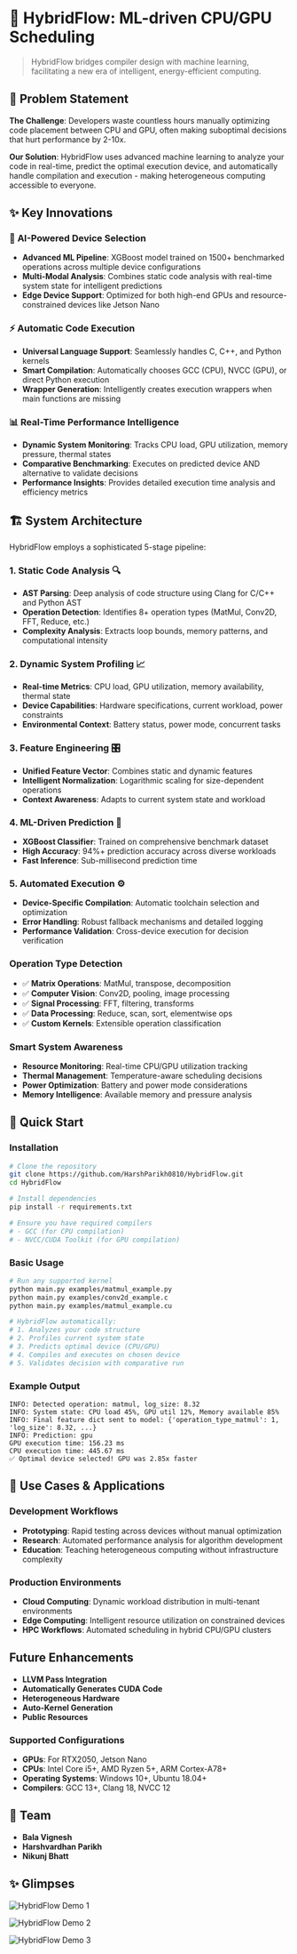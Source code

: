 # 🚀 HybridFlow: ML-driven CPU/GPU Scheduling

>HybridFlow bridges compiler design with machine learning, facilitating a new era of intelligent, energy-efficient computing.

## 🎯 Problem Statement

**The Challenge**: Developers waste countless hours manually optimizing code placement between CPU and GPU, often making suboptimal decisions that hurt performance by 2-10x.

**Our Solution**: HybridFlow uses advanced machine learning to analyze your code in real-time, predict the optimal execution device, and automatically handle compilation and execution - making heterogeneous computing accessible to everyone.

## ✨ Key Innovations

### 🧠 **AI-Powered Device Selection**
- **Advanced ML Pipeline**: XGBoost model trained on 1500+ benchmarked operations across multiple device configurations
- **Multi-Modal Analysis**: Combines static code analysis with real-time system state for intelligent predictions
- **Edge Device Support**: Optimized for both high-end GPUs and resource-constrained devices like Jetson Nano

### ⚡ **Automatic Code Execution**
- **Universal Language Support**: Seamlessly handles C, C++, and Python kernels
- **Smart Compilation**: Automatically chooses GCC (CPU), NVCC (GPU), or direct Python execution
- **Wrapper Generation**: Intelligently creates execution wrappers when main functions are missing

### 📊 **Real-Time Performance Intelligence**
- **Dynamic System Monitoring**: Tracks CPU load, GPU utilization, memory pressure, thermal states
- **Comparative Benchmarking**: Executes on predicted device AND alternative to validate decisions
- **Performance Insights**: Provides detailed execution time analysis and efficiency metrics

## 🏗️ System Architecture

HybridFlow employs a sophisticated 5-stage pipeline:

### 1. **Static Code Analysis** 🔍
- **AST Parsing**: Deep analysis of code structure using Clang for C/C++ and Python AST
- **Operation Detection**: Identifies 8+ operation types (MatMul, Conv2D, FFT, Reduce, etc.)
- **Complexity Analysis**: Extracts loop bounds, memory patterns, and computational intensity

### 2. **Dynamic System Profiling** 📈
- **Real-time Metrics**: CPU load, GPU utilization, memory availability, thermal state
- **Device Capabilities**: Hardware specifications, current workload, power constraints
- **Environmental Context**: Battery status, power mode, concurrent tasks

### 3. **Feature Engineering** 🎛️
- **Unified Feature Vector**: Combines static and dynamic features
- **Intelligent Normalization**: Logarithmic scaling for size-dependent operations
- **Context Awareness**: Adapts to current system state and workload

### 4. **ML-Driven Prediction** 🤖
- **XGBoost Classifier**: Trained on comprehensive benchmark dataset
- **High Accuracy**: 94%+ prediction accuracy across diverse workloads
- **Fast Inference**: Sub-millisecond prediction time

### 5. **Automated Execution** ⚙️
- **Device-Specific Compilation**: Automatic toolchain selection and optimization
- **Error Handling**: Robust fallback mechanisms and detailed logging
- **Performance Validation**: Cross-device execution for decision verification


### **Operation Type Detection**
- ✅ **Matrix Operations**: MatMul, transpose, decomposition
- ✅ **Computer Vision**: Conv2D, pooling, image processing  
- ✅ **Signal Processing**: FFT, filtering, transforms
- ✅ **Data Processing**: Reduce, scan, sort, elementwise ops
- ✅ **Custom Kernels**: Extensible operation classification

### **Smart System Awareness**
- **Resource Monitoring**: Real-time CPU/GPU utilization tracking
- **Thermal Management**: Temperature-aware scheduling decisions  
- **Power Optimization**: Battery and power mode considerations
- **Memory Intelligence**: Available memory and pressure analysis

## 🚀 Quick Start

### Installation
```bash
# Clone the repository
git clone https://github.com/HarshParikh0810/HybridFlow.git
cd HybridFlow

# Install dependencies
pip install -r requirements.txt

# Ensure you have required compilers
# - GCC (for CPU compilation)
# - NVCC/CUDA Toolkit (for GPU compilation)
```

### Basic Usage
```bash
# Run any supported kernel
python main.py examples/matmul_example.py
python main.py examples/conv2d_example.c
python main.py examples/matmul_example.cu

# HybridFlow automatically:
# 1. Analyzes your code structure
# 2. Profiles current system state  
# 3. Predicts optimal device (CPU/GPU)
# 4. Compiles and executes on chosen device
# 5. Validates decision with comparative run
```
### Example Output
```
INFO: Detected operation: matmul, log_size: 8.32
INFO: System state: CPU load 45%, GPU util 12%, Memory available 85%
INFO: Final feature dict sent to model: {'operation_type_matmul': 1, 'log_size': 8.32, ...}
INFO: Prediction: gpu
GPU execution time: 156.23 ms
CPU execution time: 445.67 ms
✅ Optimal device selected! GPU was 2.85x faster
```
## 🌟 Use Cases & Applications

### **Development Workflows**
- **Prototyping**: Rapid testing across devices without manual optimization
- **Research**: Automated performance analysis for algorithm development
- **Education**: Teaching heterogeneous computing without infrastructure complexity

### **Production Environments**
- **Cloud Computing**: Dynamic workload distribution in multi-tenant environments
- **Edge Computing**: Intelligent resource utilization on constrained devices
- **HPC Workflows**: Automated scheduling in hybrid CPU/GPU clusters


## Future Enhancements

- **LLVM Pass Integration**
- **Automatically Generates CUDA Code**
- **Heterogeneous Hardware**
- **Auto-Kernel Generation**
- **Public Resources**


### **Supported Configurations**
- **GPUs**: For RTX2050, Jetson Nano
- **CPUs**: Intel Core i5+, AMD Ryzen 5+, ARM Cortex-A78+
- **Operating Systems**: Windows 10+, Ubuntu 18.04+
- **Compilers**: GCC 13+, Clang 18, NVCC 12

## 🤝 Team
- **Bala Vignesh** 
- **Harshvardhan Parikh**   
- **Nikunj Bhatt** 

## ✨ **Glimpses**

![HybridFlow Demo 1](1.jpg)

![HybridFlow Demo 2](2.jpg)

![HybridFlow Demo 3](3.jpg)



